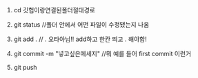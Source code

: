 1) cd 깃헙이랑연결된폴더절대경로

2) git status    //폴더 안에서 어떤 파일이 수정됐는지 나옴

3) git add .     // .  오타아님!! add하고 한칸 띄고 . 해야함!

4) git commit -m "넣고싶은메세지"   //뭐 예를 들어 first commit 이런거  

5) git push
